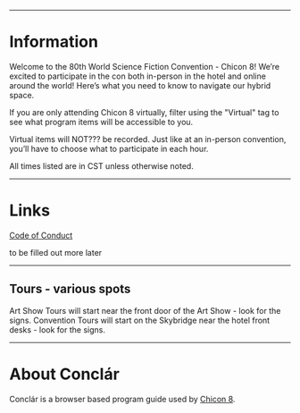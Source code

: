 
---
# Information

Welcome to the 80th World Science Fiction Convention - Chicon 8! We’re excited to participate in the con both in-person in the hotel and online around the world! Here’s what you need to know to navigate our hybrid space.

If you are only attending Chicon 8 virtually, filter using the "Virtual" tag to see what program items will be accessible to you.

Virtual items will NOT??? be recorded. Just like at an in-person convention, you’ll have to choose what to participate in each hour.

All times listed are in CST unless otherwise noted.

---
# Links

[Code of Conduct](https://chicon.org/home/for-members/code-of-conduct/)

to be filled out more later

---
## Tours - various spots

Art Show Tours will start near the front door of the Art Show - look for the signs.
Convention Tours will start on the Skybridge near the hotel front desks - look for the signs.

---
# About Conclár

Conclár is a browser based program guide used by [Chicon 8](https://chicon.org).

